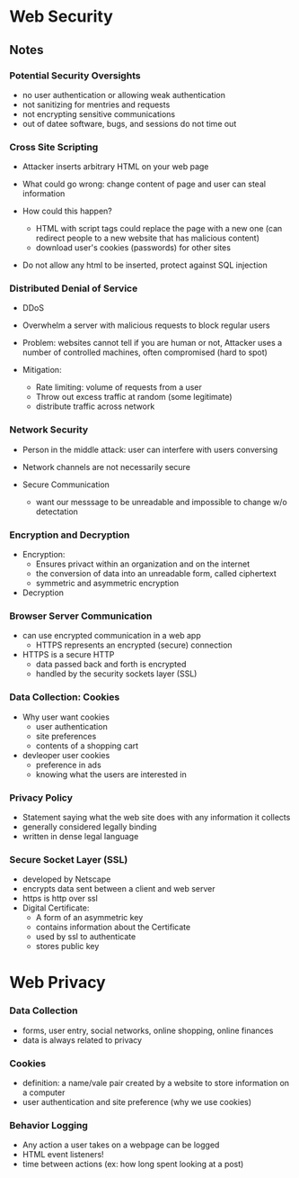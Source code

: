 # Web Security

## Notes
### Potential Security Oversights
- no user authentication or allowing weak authentication
- not sanitizing for mentries and requests
- not encrypting sensitive communications
- out of datee software, bugs, and sessions do not time out

### Cross Site Scripting
- Attacker inserts arbitrary HTML on your web page
- What could go wrong: change content of page and user can steal information
- How could this happen?
    - HTML with script tags could replace the page with a new one (can redirect
    people to a new website that has malicious content)
    - download user's cookies (passwords) for other sites

- Do not allow any html to be inserted, protect against SQL injection

### Distributed Denial of Service
- DDoS
- Overwhelm a server with malicious requests to block regular users 
- Problem: websites cannot tell if you are human or not, Attacker uses
a number of controlled machines, often compromised (hard to spot)

- Mitigation: 
    - Rate limiting: volume of requests from a user
    - Throw out excess traffic at random (some legitimate)
    - distribute traffic across network 

### Network Security
- Person in the middle attack: user can interfere with users conversing
- Network channels are not necessarily secure

- Secure Communication 
    - want our messsage to be unreadable and impossible to change w/o detectation

### Encryption and Decryption
- Encryption: 
    - Ensures privact within an organization and on the internet 
    - the conversion of data into an unreadable form, called ciphertext
    - symmetric and asymmetric encryption
- Decryption

### Browser Server Communication
- can use encrypted communication in a web app
    - HTTPS represents an encrypted (secure) connection
- HTTPS is a secure HTTP 
    - data passed back and forth is encrypted
    - handled by the security sockets layer (SSL)

### Data Collection: Cookies
- Why user want cookies
    - user authentication
    - site preferences 
    - contents of a shopping cart
- devleoper user cookies 
    - preference in ads
    - knowing what the users are interested in 

### Privacy Policy
- Statement saying what the web site does with any information it collects
- generally considered legally binding
- written in dense legal language

### Secure Socket Layer (SSL)
- developed by Netscape
- encrypts data sent between a client and web server
- https is http over ssl 
- Digital Certificate:
    - A form of an asymmetric key
    - contains information about the Certificate
    - used by ssl to authenticate
    - stores public key

# Web Privacy
### Data Collection 
- forms, user entry, social networks, online shopping, online finances
- data is always related to privacy

### Cookies
- definition: a name/vale pair created by a website to store information on
a computer
- user authentication and site preference (why we use cookies)

### Behavior Logging
- Any action a user takes on a webpage can be logged
- HTML event listeners!
- time between actions (ex: how long spent looking at a post)